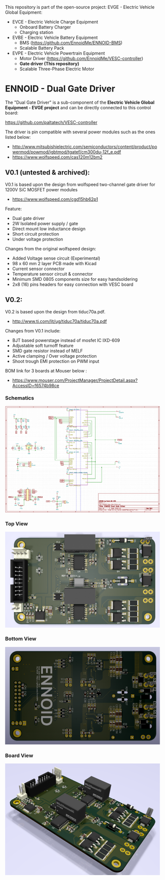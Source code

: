 This repository is part of the open-source project: EVGE - Electric Vehicle Global Equipment:

- EVCE - Electric Vehicle Charge Equipment
  - Onboard Battery Charger
  - Charging station
- EVBE - Electric Vehicle Battery Equipment 
  - BMS (https://github.com/EnnoidMe/ENNOID-BMS)
  - Scalable Battery Pack
- EVPE - Electric Vehicle Powertrain Equipment
  - Motor Driver (https://github.com/EnnoidMe/VESC-controller)
  - **Gate driver (This repository)**
  - Scalable Three-Phase Electric Motor

# ENNOID - Dual Gate Driver

The "Dual Gate Driver" is a sub-component of the **Electric Vehicle Global Equipment - EVGE project** and can be directly connected to this control board:

https://github.com/paltatech/VESC-controller

The driver is pin compatible with several power modules such as the ones listed below:

- http://www.mitsubishielectric.com/semiconductors/content/product/powermod/powmod/igbtmod/tgatef/cm300du-12f_e.pdf
- https://www.wolfspeed.com/cas120m12bm2

## V0.1 (untested & archived):

V0.1 is based upon the design from wolfspeed two-channel gate driver for 1200V SiC MOSFET power modules
- https://www.wolfspeed.com/cgd15hb62p1

Feature:

- Dual gate driver
- 2W Isolated power supply / gate
- Direct mount low inductance design
- Short circuit protection
- Under voltage protection


Changes from the original wolfspeed design:

- Added Voltage sense circuit (Experimental)
- 98 x 60 mm 2 layer PCB made with Kicad
- Current sensor connector
- Temperature sensor circuit & connector
- Minimum SMD 0805 components size for easy handsoldering
- 2x8 (16) pins headers for easy connection with VESC board

## V0.2:

V0.2 is based upon the design from tiduc70a.pdf.

- http://www.ti.com/lit/ug/tiduc70a/tiduc70a.pdf

Changes from V0.1 include:

- BJT based powerstage instead of mosfet IC IXD-609
- Adjustable soft turnoff feature
- SMD gate resistor instead of MELF
- Active clamping / Over voltage protection
- Shoot trough EMI protection on PWM input


BOM link for 3 boards at Mouser below : 
- https://www.mouser.com/ProjectManager/ProjectDetail.aspx?AccessID=f6574b98ce

### Schematics

![alt text](V0.2-IGBT/PIC/Schematics.png)

### Top View

![alt text](V0.2-IGBT/PIC/Top.png)

### Bottom View

![alt text](V0.2-IGBT/PIC/Bottom.png)

### Board View

![alt text](V0.2-IGBT/PIC/Angle.png)

